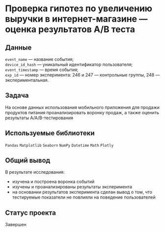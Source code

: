 # Проверка гипотез по увеличению выручки в интернет-магазине — оценка результатов A/B теста

## Данные

`event_name` — название события;\
`device_id_hash` — уникальный идентификатор пользователя;\
`event_timestamp` — время события;\
`exp_id` — номер эксперимента: 246 и 247 — контрольные группы, 248 — экспериментальная.

## Задача

На основе данных использования мобильного приложения для продажи продуктов питания проанализировать воронку продаж, а также оценить результаты A/A/B-тестирования

## Используемые библиотеки

`Pandas` `Matplotlib` `Seaborn` `NumPy` `Datetime` `Math` `Plotly`

## Общий вывод

В результате исследования:
- изучена и построена воронка событий
- изучены и проанализированы результаты эксперимента
- на основании результатов эксперимента сделан вывод о том, что тестируемые показатели не повлияли на поведение пользователей

## Статус проекта

Завершен
